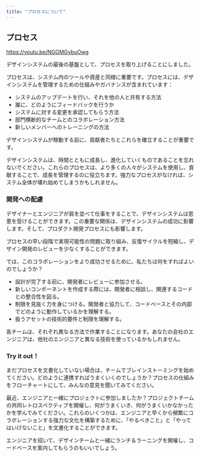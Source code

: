```yaml
---
title: "プロセスについて"
---
```

## プロセス 

https://youtu.be/NGGMGybuOwg

デザインシステムの最後の基盤として、プロセスを取り上げることにしました。

プロセスは、システム内のツールや資産と同様に重要です。プロセスには、デザインシステムを管理するための仕組みやガバナンスが含まれています：

- システムのアップデートを行い、それを他の人と共有する方法
- 誰に、どのようにフィードバックを行うか
- システムに対する変更を承認してもらう方法
- 部門横断的なチームとのコラボレーション方法
- 新しいメンバーへのトレーニングの方法

デザインシステムが稼動する前に、貢献者たちとこれらを確立することが重要です。

デザインシステムは、時間とともに成長し、進化していくものであることを忘れないでください。これらのプロセスは、より多くの人々がシステムを使用し、貢献することで、成長を管理するのに役立ちます。強力なプロセスがなければ、システム全体が壊れ始めてしまうかもしれません。

### 開発への配慮
デザイナーとエンジニアが肩を並べて仕事をすることで、デザインシステムは恩恵を受けることができます。この重要な関係は、デザインシステムの成功に影響します。そして、プロダクト開発プロセスにも影響します。

プロセスの早い段階で実現可能性の問題に取り組み、反復サイクルを短縮し、デザイン開発のレビューを少なくすることができます。

では、このコラボレーションをより成功させるために、私たちは何をすればよいのでしょうか？

- 設計が完了する前に、開発者にレビューに参加させる。
- 新しいコンポーネントを作成する際には、開発者に相談し、関連するコードとの整合性を図る。
- 制限を見抜く力を身につける。開発者と協力して、コードベースとその内部でどのように動作しているかを理解する。
- 扱うアセットの技術的要件と制限を理解する。

各チームは、それぞれ異なる方法で作業することになります。あなたの会社のエンジニアは、他社のエンジニアと異なる技術を使っているかもしれません。

### Try it out！
まだプロセスを文書化していない場合は、チームでブレインストーミングを始めてください。どのように連携すればうまくいくのでしょうか？プロセスの仕組みをフローチャートにして、みんなの意見を聞いてみてください。

最近、エンジニアと一緒にプロジェクトに参加しましたか？プロジェクトチームの共同レトロスペクティブを開催し、何がうまくいき、何がうまくいかなかったかを学んでみてください。これらのいくつかは、エンジニアと早くから頻繁にコラボレーションする強力な文化を構築するために、「やるべきこと」と「やってはいけないこと」を文書化することができます。

エンジニアを招いて、デザインチームと一緒にランチ＆ラーニングを開催し、コードベースを案内してもらうのもいいでしょう。